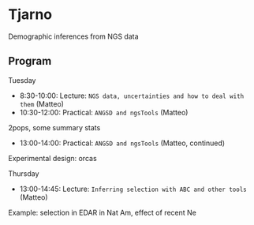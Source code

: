 # Tjarno
Demographic inferences from NGS data

## Program

Tuesday

* 8:30-10:00: Lecture: `NGS data, uncertainties and how to deal with them` (Matteo)
* 10:30-12:00: Practical: `ANGSD and ngsTools` (Matteo)

2pops, some summary stats

* 13:00-14:00: Practical: `ANGSD and ngsTools` (Matteo, continued)

Experimental design: orcas

Thursday

* 13:00-14:45: Lecture: `Inferring selection with ABC and other tools` (Matteo)

Example: selection in EDAR in Nat Am, effect of recent Ne





